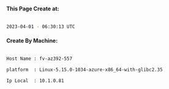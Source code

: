 
   
#### This Page Create at:

```bash

2023-04-01 - 06:30:13 UTC

```

#### Create By Machine:

```bash

Host Name : fv-az392-557

platform  : Linux-5.15.0-1034-azure-x86_64-with-glibc2.35

Ip Local  : 10.1.0.81

```

